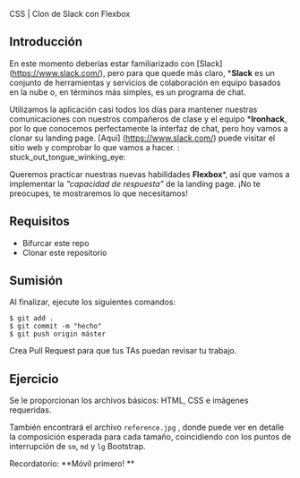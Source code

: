 CSS | Clon de Slack con Flexbox

## Introducción

En este momento deberías estar familiarizado con [Slack] (https://www.slack.com/), pero para que quede más claro, ***Slack** es un conjunto de herramientas y servicios de colaboración en equipo basados en la nube o, en términos más simples, es un programa de chat.

Utilizamos la aplicación casi todos los días para mantener nuestras comunicaciones con nuestros compañeros de clase y el equipo ***Ironhack**, por lo que conocemos perfectamente la interfaz de chat, pero hoy vamos a clonar su landing page. [Aquí] (https://www.slack.com/) puede visitar el sitio web y comprobar lo que vamos a hacer. : stuck_out_tongue_winking_eye:

Queremos practicar nuestras nuevas habilidades **Flexbox***, así que vamos a implementar la *"capacidad de respuesta"* de la landing page. ¡No te preocupes, te mostraremos lo que necesitamos!


## Requisitos

- Bifurcar este repo
- Clonar este repositorio

## Sumisión

Al finalizar, ejecute los siguientes comandos:
```
$ git add .
$ git commit -m "hecho"
$ git push origin máster
```
Crea Pull Request para que tus TAs puedan revisar tu trabajo.

## Ejercicio

Se le proporcionan los archivos básicos: HTML, CSS e imágenes requeridas.

También encontrará el archivo `reference.jpg` , donde puede ver en detalle la composición esperada para cada tamaño, coincidiendo con los puntos de interrupción de `sm`, `md` y `lg` Bootstrap.

Recordatorio: **Móvil primero! **